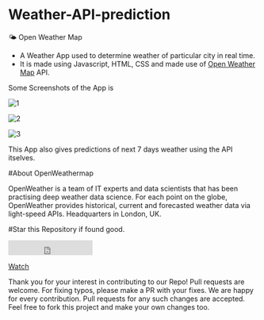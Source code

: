 # Weather-API-prediction
🌤 Open Weather Map
* A Weather App used to determine weather of particular city in real time.
* It is made using Javascript, HTML, CSS and made use of [Open Weather Map](https://openweathermap.org/api) API.

Some Screenshots of the App is 

![1](https://user-images.githubusercontent.com/87069619/174579681-00ebb6e8-c9da-468d-a75a-3f5dce64c026.png)

![2](https://user-images.githubusercontent.com/87069619/174579764-7d50fc9e-04a7-4483-84fc-cfdb49e4738f.png)


![3](https://user-images.githubusercontent.com/87069619/174579634-1d089b90-0364-48b8-97d0-b22db250f616.png)

This App also gives predictions of next 7 days weather using the API itselves.

#About OpenWeathermap

OpenWeather is a team of IT experts and data scientists that has been practising deep weather data science. For each point on the globe, OpenWeather provides historical, current and forecasted weather data via light-speed APIs. Headquarters in London, UK.

#Star this Repository if found good.
<html><head><script async defer src="https://buttons.github.io/buttons.js"></script></head>
  <body>
<iframe src="https://ghbtns.com/github-btn.html?user=twbs&repo=bootstrap&type=star&count=true&size=large" frameborder="0" scrolling="0" width="170" height="30" title="GitHub"></iframe>

<!-- Place this tag where you want the button to render. -->
<a class="github-button" href="https://github.com/Vyomrana02/-Weather-API-prediction/subscription" data-color-scheme="no-preference: light_high_contrast; light: dark; dark: dark;" data-size="large" data-show-count="true" aria-label="Watch Vyomrana02/-Weather-API-prediction on GitHub">Watch</a>
<!-- Place this tag in your head or just before your close body tag. -->
  </body>
  </html>

Thank you for your interest in contributing to our Repo! Pull requests are welcome. For fixing typos, please make a PR with your fixes. We are happy for every contribution. Pull requests for any such changes are accepted. Feel free to fork this project and make your own changes too.
